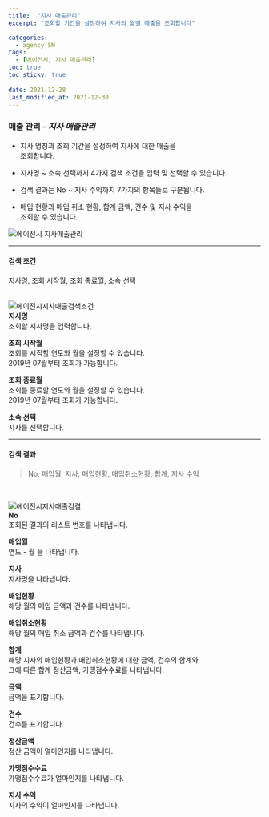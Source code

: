 ```yaml
---
title:  "지사 매출관리"
excerpt: "조회할 기간을 설정하여 지사의 월별 매출을 조회합니다"

categories:
  - agency SM
tags:
  - [에이전시, 지사 매출관리]
toc: true
toc_sticky: true
 
date: 2021-12-28
last_modified_at: 2021-12-30
---
```

### 매출 관리 - *지사 매출관리*
- 지사 명칭과 조회 기간을 설정하여 지사에 대한 매출을<br>조회합니다.

- 지사명 ~ 소속 선택까지 4가지 검색 조건을 입력 및 선택할 수 있습니다.

- 검색 결과는 No ~ 지사 수익까지 7가지의 항목들로 구분됩니다.

- 매입 현황과 매입 취소 현황, 합계 금액, 건수 및 지사 수익을<br>조회할 수 있습니다.

![에이전시 지사매출관리](https://user-images.githubusercontent.com/95394003/147519197-6ae4e552-6a56-4a55-af4a-20da63faaebf.jpeg)
<br>

---

#### 검색 조건
지사명, 조회 시작월, 조회 종료월, 소속 선택<br>
<br>

![에이전시지사매출검색조건](https://user-images.githubusercontent.com/95394003/147520283-a6e2bda1-153a-4ba2-8b21-2e267c3db1a0.jpeg)<br>
**지사명**<br>
조회할 지사명을 입력합니다.

**조회 시작월**<br>
조회를 시직할 연도와 월을 설정할 수 있습니다.<br>2019년 07월부터 조회가 가능합니다.

**조회 종료월**<br>
조회를 종료할 연도와 월을 설정할 수 있습니다.<br>2019년 07월부터 조회가 가능합니다.

**소속 선택**<br>
지사를 선택합니다.
<br>

---

#### 검색 결과
>No, 매입월, 지사, 매입현황, 매입취소현황, 합계, 지사 수익<br>
<br>

![에이전시지사매출검결](https://user-images.githubusercontent.com/95394003/147520345-9d96703e-b72c-4450-b9a2-64ac5ecaf32c.jpeg)<br>
**No**<br>
조회된 결과의 리스트 번호를 나타냅니다.

**매입월**<br>
연도 - 월 을 나타냅니다.

**지사**<br>
지사명을 나타냅니다.

**매입현황**<br>
해당 월의 매입 금액과 건수를 나타냅니다.

**매입취소현황**<br>
해당 월의 매입 취소 금액과 건수를 나타냅니다.

**합계**<br>
해당 지사의 매입현황과 매입취소현황에 대한 금액, 건수의 합계와<br>그에 따른 합계 정산금액, 가맹점수수료를 나타냅니다.

**금액**<br>
금액을 표기합니다.

**건수**<br>
건수를 표기합니다.

**정산금액**<br>
정산 금액이 얼마인지를 나타냅니다.

**가맹점수수료**<br>
가맹점수수료가 얼마인지를 나타냅니다.

**지사 수익**<br>
지사의 수익이 얼마인지를 나타냅니다.